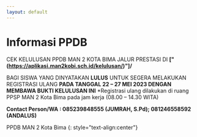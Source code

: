 ```yaml
---
layout: default
---
```


# Informasi PPDB

CEK KELULUSAN PPDB MAN 2 KOTA BIMA JALUR PRESTASI DI **\["(https://aplikasi.man2kobi.sch.id/kelulusan/)"]/**

BAGI SISWA YANG DINYATAKAN **LULUS** UNTUK SEGERA MELAKUKAN REGISTRASI ULANG **PADA TANGGAL 22 – 27 MEI 2023
DENGAN MEMBAWA BUKTI KELULUSAN INI**
*Registrasi ulang dilakukan di ruang PPSP MAN 2 Kota Bima
pada jam kerja (08.00 – 14.30 WITA)


**Contact Person/WA : 085239848555 (JUMRAH, S.Pd); 081246558592 (ANDALUS)**

PPDB MAN 2 Kota Bima
{: style="text-align:center"}
